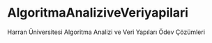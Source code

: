 # AlgoritmaAnaliziveVeriyapilari
 Harran Üniversitesi Algoritma Analizi ve Veri Yapıları Ödev Çözümleri

